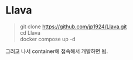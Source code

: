# Llava

> git clone <https://github.com/jp1924/Llava.git><br/>
> cd Llava<br/>
> docker compose up -d<br/>

그러고 나서 container에 접속해서 개발하면 됨.
